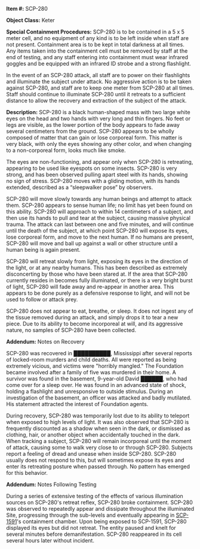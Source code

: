 **Item #:** SCP-280

**Object Class:** Keter

**Special Containment Procedures:** SCP-280 is to be contained in a 5 x 5 meter cell, and no equipment of any kind is to be left inside when staff are not present. Containment area is to be kept in total darkness at all times. Any items taken into the containment cell must be removed by staff at the end of testing, and any staff entering into containment must wear infrared goggles and be equipped with an infrared ID strobe and a strong flashlight.

In the event of an SCP-280 attack, all staff are to power on their flashlights and illuminate the subject under attack. No aggressive action is to be taken against SCP-280, and staff are to keep one meter from SCP-280 at all times. Staff should continue to illuminate SCP-280 until it retreats to a sufficient distance to allow the recovery and extraction of the subject of the attack.

**Description:** SCP-280 is a black human-shaped mass with two large white eyes on the head and two hands with very long and thin fingers. No feet or legs are visible, as the lower portion of the body appears to fade away several centimeters from the ground. SCP-280 appears to be wholly composed of matter that can gain or lose corporeal form. This matter is very black, with only the eyes showing any other color, and when changing to a non-corporeal form, looks much like smoke.

The eyes are non-functioning, and appear only when SCP-280 is retreating, appearing to be used like eyespots on some insects. SCP-280 is very strong, and has been observed pulling apart steel with its hands, showing no sign of stress. SCP-280 moves with a gliding motion, with its hands extended, described as a “sleepwalker pose” by observers.

SCP-280 will move slowly towards any human beings and attempt to attack them. SCP-280 appears to sense human life; no limit has yet been found on this ability. SCP-280 will approach to within 14 centimeters of a subject, and then use its hands to pull and tear at the subject, causing massive physical trauma. The attack can last between one and five minutes, and will continue until the death of the subject, at which point SCP-280 will expose its eyes, lose corporeal form, and move to the next human. If no humans are present, SCP-280 will move and ball up against a wall or other structure until a human being is again present.

SCP-280 will retreat slowly from light, exposing its eyes in the direction of the light, or at any nearby humans. This has been described as extremely disconcerting by those who have been stared at. If the area that SCP-280 currently resides in becomes fully illuminated, or there is a very bright burst of light, SCP-280 will fade away and re-appear in another area. This appears to be done purely as a defensive response to light, and will not be used to follow or attack prey.

SCP-280 does not appear to eat, breathe, or sleep. It does not ingest any of the tissue removed during an attack, and simply drops it to tear a new piece. Due to its ability to become incorporeal at will, and its aggressive nature, no samples of SCP-280 have been collected.

**Addendum:** Notes on Recovery

SCP-280 was recovered in ██████████, Mississippi after several reports of locked-room murders and child deaths. All were reported as being extremely vicious, and victims were "horribly mangled." The Foundation became involved after a family of five was murdered in their home. A survivor was found in the basement, 9-year-old David ██████, who had come over for a sleep over. He was found in an advanced state of shock, holding a flashlight and unresponsive to outside stimulus. During an investigation of the basement, an officer was attacked and badly mutilated. His statement attracted the interest of Foundation agents.

During recovery, SCP-280 was temporarily lost due to its ability to teleport when exposed to high levels of light. It was also observed that SCP-280 is frequently discounted as a shadow when seen in the dark, or dismissed as clothing, hair, or another object when accidentally touched in the dark. When tracking a subject, SCP-280 will remain incorporeal until the moment of attack, causing some to walk very close to or through SCP-280. Subjects report a feeling of dread and unease when inside SCP-280. SCP-280 usually does not respond to this, but will sometimes expose its eyes and enter its retreating posture when passed through. No pattern has emerged for this behavior.

**Addendum:** Notes Following Testing

During a series of extensive testing of the effects of various illumination sources on SCP-280's retreat reflex, SCP-280 broke containment. SCP-280 was observed to repeatedly appear and dissipate throughout the illuminated Site, progressing through the sub-levels and eventually appearing in [SCP-1591](/scp-1591)'s containment chamber. Upon being exposed to SCP-1591, SCP-280 displayed its eyes but did not retreat. The entity paused and knelt for several minutes before demanifestation. SCP-280 reappeared in its cell several hours later without incident.